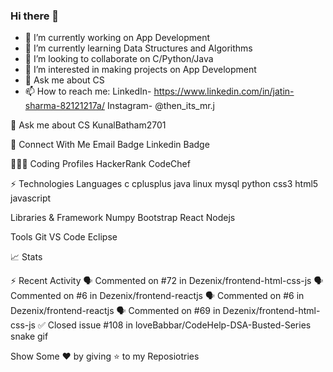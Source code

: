 ### Hi there 👋

- 🔭 I’m currently working on App Development
- 🌱 I’m currently learning Data Structures and Algorithms
- 👯 I’m looking to collaborate on C/Python/Java
- 🤔 I’m interested in making projects on App Development 
- 💬 Ask me about CS
- 📫 How to reach me: LinkedIn- https://www.linkedin.com/in/jatin-sharma-82121217a/
                      Instagram- @then_its_mr.j
                      
💬 Ask me about CS
KunalBatham2701


🔗 Connect With Me
Email Badge Linkedin Badge

👨🏻‍💻 Coding Profiles
HackerRank CodeChef



⚡ Technologies
Languages
c cplusplus java linux mysql python css3 html5 javascript

Libraries & Framework
Numpy Bootstrap React Nodejs

Tools
Git VS Code Eclipse

📈 Stats
	


⚡ Recent Activity
🗣 Commented on #72 in Dezenix/frontend-html-css-js
🗣 Commented on #6 in Dezenix/frontend-reactjs
🗣 Commented on #6 in Dezenix/frontend-reactjs
🗣 Commented on #69 in Dezenix/frontend-html-css-js
✅ Closed issue #108 in loveBabbar/CodeHelp-DSA-Busted-Series
snake gif

Show Some ❤ by giving ⭐ to my Reposiotries

